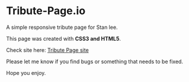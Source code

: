 # Tribute-Page.io

A simple responsive tribute page for Stan lee.

This page was created with <b>CSS3 and HTML5</b>.

Check site here: [Tribute Page site](https://leorrose.github.io/Tribute-Page.io/)

Please let me know if you find  bugs or something that needs to be fixed.

Hope you enjoy.
